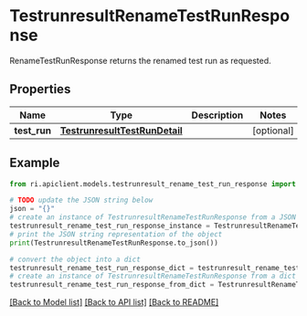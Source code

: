 # TestrunresultRenameTestRunResponse

RenameTestRunResponse returns the renamed test run as requested.

## Properties

Name | Type | Description | Notes
------------ | ------------- | ------------- | -------------
**test_run** | [**TestrunresultTestRunDetail**](TestrunresultTestRunDetail.md) |  | [optional] 

## Example

```python
from ri.apiclient.models.testrunresult_rename_test_run_response import TestrunresultRenameTestRunResponse

# TODO update the JSON string below
json = "{}"
# create an instance of TestrunresultRenameTestRunResponse from a JSON string
testrunresult_rename_test_run_response_instance = TestrunresultRenameTestRunResponse.from_json(json)
# print the JSON string representation of the object
print(TestrunresultRenameTestRunResponse.to_json())

# convert the object into a dict
testrunresult_rename_test_run_response_dict = testrunresult_rename_test_run_response_instance.to_dict()
# create an instance of TestrunresultRenameTestRunResponse from a dict
testrunresult_rename_test_run_response_from_dict = TestrunresultRenameTestRunResponse.from_dict(testrunresult_rename_test_run_response_dict)
```
[[Back to Model list]](../README.md#documentation-for-models) [[Back to API list]](../README.md#documentation-for-api-endpoints) [[Back to README]](../README.md)

